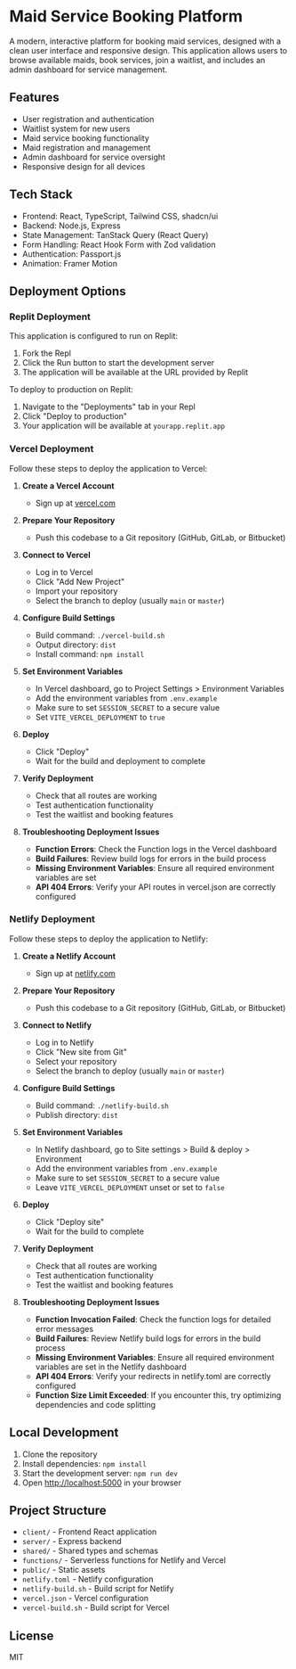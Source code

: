 # Maid Service Booking Platform

A modern, interactive platform for booking maid services, designed with a clean user interface and responsive design. This application allows users to browse available maids, book services, join a waitlist, and includes an admin dashboard for service management.

## Features

- User registration and authentication
- Waitlist system for new users
- Maid service booking functionality
- Maid registration and management
- Admin dashboard for service oversight
- Responsive design for all devices

## Tech Stack

- Frontend: React, TypeScript, Tailwind CSS, shadcn/ui
- Backend: Node.js, Express
- State Management: TanStack Query (React Query)
- Form Handling: React Hook Form with Zod validation
- Authentication: Passport.js
- Animation: Framer Motion

## Deployment Options

### Replit Deployment

This application is configured to run on Replit:

1. Fork the Repl
2. Click the Run button to start the development server
3. The application will be available at the URL provided by Replit

To deploy to production on Replit:
1. Navigate to the "Deployments" tab in your Repl
2. Click "Deploy to production"
3. Your application will be available at `yourapp.replit.app`

### Vercel Deployment

Follow these steps to deploy the application to Vercel:

1. **Create a Vercel Account**
   - Sign up at [vercel.com](https://vercel.com)

2. **Prepare Your Repository**
   - Push this codebase to a Git repository (GitHub, GitLab, or Bitbucket)

3. **Connect to Vercel**
   - Log in to Vercel
   - Click "Add New Project"
   - Import your repository
   - Select the branch to deploy (usually `main` or `master`)

4. **Configure Build Settings**
   - Build command: `./vercel-build.sh`
   - Output directory: `dist`
   - Install command: `npm install`

5. **Set Environment Variables**
   - In Vercel dashboard, go to Project Settings > Environment Variables
   - Add the environment variables from `.env.example`
   - Make sure to set `SESSION_SECRET` to a secure value
   - Set `VITE_VERCEL_DEPLOYMENT` to `true`

6. **Deploy**
   - Click "Deploy"
   - Wait for the build and deployment to complete

7. **Verify Deployment**
   - Check that all routes are working
   - Test authentication functionality
   - Test the waitlist and booking features
   
8. **Troubleshooting Deployment Issues**
   - **Function Errors**: Check the Function logs in the Vercel dashboard
   - **Build Failures**: Review build logs for errors in the build process
   - **Missing Environment Variables**: Ensure all required environment variables are set
   - **API 404 Errors**: Verify your API routes in vercel.json are correctly configured

### Netlify Deployment

Follow these steps to deploy the application to Netlify:

1. **Create a Netlify Account**
   - Sign up at [netlify.com](https://www.netlify.com)

2. **Prepare Your Repository**
   - Push this codebase to a Git repository (GitHub, GitLab, or Bitbucket)

3. **Connect to Netlify**
   - Log in to Netlify
   - Click "New site from Git"
   - Select your repository
   - Select the branch to deploy (usually `main` or `master`)

4. **Configure Build Settings**
   - Build command: `./netlify-build.sh`
   - Publish directory: `dist`

5. **Set Environment Variables**
   - In Netlify dashboard, go to Site settings > Build & deploy > Environment
   - Add the environment variables from `.env.example`
   - Make sure to set `SESSION_SECRET` to a secure value
   - Leave `VITE_VERCEL_DEPLOYMENT` unset or set to `false`

6. **Deploy**
   - Click "Deploy site"
   - Wait for the build to complete

7. **Verify Deployment**
   - Check that all routes are working
   - Test authentication functionality
   - Test the waitlist and booking features
   
8. **Troubleshooting Deployment Issues**
   - **Function Invocation Failed**: Check the function logs for detailed error messages
   - **Build Failures**: Review Netlify build logs for errors in the build process
   - **Missing Environment Variables**: Ensure all required environment variables are set in the Netlify dashboard
   - **API 404 Errors**: Verify your redirects in netlify.toml are correctly configured
   - **Function Size Limit Exceeded**: If you encounter this, try optimizing dependencies and code splitting

## Local Development

1. Clone the repository
2. Install dependencies: `npm install`
3. Start the development server: `npm run dev`
4. Open [http://localhost:5000](http://localhost:5000) in your browser

## Project Structure

- `client/` - Frontend React application
- `server/` - Express backend
- `shared/` - Shared types and schemas
- `functions/` - Serverless functions for Netlify and Vercel
- `public/` - Static assets
- `netlify.toml` - Netlify configuration
- `netlify-build.sh` - Build script for Netlify
- `vercel.json` - Vercel configuration
- `vercel-build.sh` - Build script for Vercel

## License

MIT